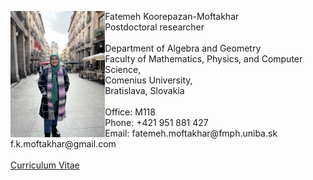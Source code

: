 	
<p>
<img SRC= "me.jpeg" ALIGN="left" style="max-width:300px;width:30%" /> 
     Fatemeh Koorepazan-Moftakhar <br/>
Postdoctoral researcher <br/>
<br/>
Department of Algebra and Geometry <br/>
Faculty of Mathematics, Physics, and Computer Science, <br/>
Comenius University, <br/>
Bratislava, Slovakia <br/>
<br/>
Office: M118 <br/>
Phone: +421 951 881 427 <br/>
Email: fatemeh.moftakhar@fmph.uniba.sk <br/>
       f.k.moftakhar@gmail.com <br/>
	<br/>
<a href="url">Curriculum Vitae</a>
	<br/>
</p>
